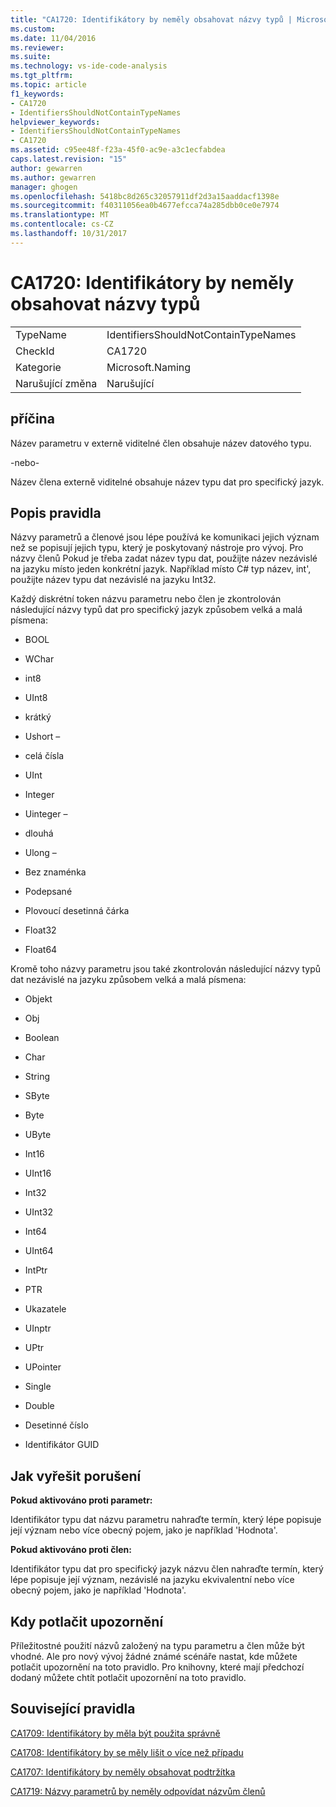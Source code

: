 ```yaml
---
title: "CA1720: Identifikátory by neměly obsahovat názvy typů | Microsoft Docs"
ms.custom: 
ms.date: 11/04/2016
ms.reviewer: 
ms.suite: 
ms.technology: vs-ide-code-analysis
ms.tgt_pltfrm: 
ms.topic: article
f1_keywords:
- CA1720
- IdentifiersShouldNotContainTypeNames
helpviewer_keywords:
- IdentifiersShouldNotContainTypeNames
- CA1720
ms.assetid: c95ee48f-f23a-45f0-ac9e-a3c1ecfabdea
caps.latest.revision: "15"
author: gewarren
ms.author: gewarren
manager: ghogen
ms.openlocfilehash: 5418bc8d265c32057911df2d3a15aaddacf1398e
ms.sourcegitcommit: f40311056ea0b4677efcca74a285dbb0ce0e7974
ms.translationtype: MT
ms.contentlocale: cs-CZ
ms.lasthandoff: 10/31/2017
---
```

# <a name="ca1720-identifiers-should-not-contain-type-names"></a>CA1720: Identifikátory by neměly obsahovat názvy typů
|||  
|-|-|  
|TypeName|IdentifiersShouldNotContainTypeNames|  
|CheckId|CA1720|  
|Kategorie|Microsoft.Naming|  
|Narušující změna|Narušující|  
  
## <a name="cause"></a>příčina  
 Název parametru v externě viditelné člen obsahuje název datového typu.  
  
 -nebo-  
  
 Název člena externě viditelné obsahuje název typu dat pro specifický jazyk.  
  
## <a name="rule-description"></a>Popis pravidla  
 Názvy parametrů a členové jsou lépe používá ke komunikaci jejich význam než se popisují jejich typu, který je poskytovaný nástroje pro vývoj. Pro názvy členů Pokud je třeba zadat název typu dat, použijte název nezávislé na jazyku místo jeden konkrétní jazyk. Například místo C# typ název, int', použijte název typu dat nezávislé na jazyku Int32.  
  
 Každý diskrétní token názvu parametru nebo člen je zkontrolován následující názvy typů dat pro specifický jazyk způsobem velká a malá písmena:  
  
-   BOOL  
  
-   WChar  
  
-   int8  
  
-   UInt8  
  
-   krátký  
  
-   Ushort –  
  
-   celá čísla  
  
-   UInt  
  
-   Integer  
  
-   Uinteger –  
  
-   dlouhá  
  
-   Ulong –  
  
-   Bez znaménka  
  
-   Podepsané  
  
-   Plovoucí desetinná čárka  
  
-   Float32  
  
-   Float64  
  
 Kromě toho názvy parametru jsou také zkontrolován následující názvy typů dat nezávislé na jazyku způsobem velká a malá písmena:  
  
-   Objekt  
  
-   Obj  
  
-   Boolean  
  
-   Char  
  
-   String  
  
-   SByte  
  
-   Byte  
  
-   UByte  
  
-   Int16  
  
-   UInt16  
  
-   Int32  
  
-   UInt32  
  
-   Int64  
  
-   UInt64  
  
-   IntPtr  
  
-   PTR  
  
-   Ukazatele  
  
-   UInptr  
  
-   UPtr  
  
-   UPointer  
  
-   Single  
  
-   Double  
  
-   Desetinné číslo  
  
-   Identifikátor GUID  
  
## <a name="how-to-fix-violations"></a>Jak vyřešit porušení  
 **Pokud aktivováno proti parametr:**  
  
 Identifikátor typu dat názvu parametru nahraďte termín, který lépe popisuje její význam nebo více obecný pojem, jako je například 'Hodnota'.  
  
 **Pokud aktivováno proti člen:**  
  
 Identifikátor typu dat pro specifický jazyk názvu člen nahraďte termín, který lépe popisuje její význam, nezávislé na jazyku ekvivalentní nebo více obecný pojem, jako je například 'Hodnota'.  
  
## <a name="when-to-suppress-warnings"></a>Kdy potlačit upozornění  
 Příležitostné použití názvů založený na typu parametru a člen může být vhodné. Ale pro nový vývoj žádné známé scénáře nastat, kde můžete potlačit upozornění na toto pravidlo. Pro knihovny, které mají předchozí dodaný můžete chtít potlačit upozornění na toto pravidlo.  
  
## <a name="related-rules"></a>Související pravidla  
 [CA1709: Identifikátory by měla být použita správně](../code-quality/ca1709-identifiers-should-be-cased-correctly.md)  
  
 [CA1708: Identifikátory by se měly lišit o více než případu](../code-quality/ca1708-identifiers-should-differ-by-more-than-case.md)  
  
 [CA1707: Identifikátory by neměly obsahovat podtržítka](../code-quality/ca1707-identifiers-should-not-contain-underscores.md)  
  
 [CA1719: Názvy parametrů by neměly odpovídat názvům členů](../code-quality/ca1719-parameter-names-should-not-match-member-names.md)